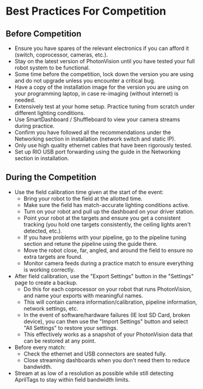 # Best Practices For Competition

## Before Competition

- Ensure you have spares of the relevant electronics if you can afford it (switch, coprocessor, cameras, etc.).
- Stay on the latest version of PhotonVision until you have tested your full robot system to be functional.
- Some time before the competition, lock down the version you are using and do not upgrade unless you encounter a critical bug.
- Have a copy of the installation image for the version you are using on your programming laptop, in case re-imaging (without internet) is needed.
- Extensively test at your home setup. Practice tuning from scratch under different lighting conditions.
- Use SmartDashboard / Shuffleboard to view your camera streams during practice.
- Confirm you have followed all the recommendations under the Networking section in installation (network switch and static IP).
- Only use high quality ethernet cables that have been rigorously tested.
- Set up RIO USB port forwarding using the guide in the Networking section in installation.

## During the Competition

- Use the field calibration time given at the start of the event:
  - Bring your robot to the field at the allotted time.
  - Make sure the field has match-accurate lighting conditions active.
  - Turn on your robot and pull up the dashboard on your driver station.
  - Point your robot at the targets and ensure you get a consistent tracking (you hold one targets consistently, the ceiling lights aren't detected, etc.).
  - If you have problems with your pipeline, go to the pipeline tuning section and retune the pipeline using the guide there.
  - Move the robot close, far, angled, and around the field to ensure no extra targets are found.
  - Monitor camera feeds during a practice match to ensure everything is working correctly.
- After field calibration, use the "Export Settings" button in the "Settings" page to create a backup.
  - Do this for each coprocessor on your robot that runs PhotonVision, and name your exports with meaningful names.
  - This will contain camera information/calibration, pipeline information, network settings, etc.
  - In the event of software/hardware failures (IE lost SD Card, broken device), you can then use the "Import Settings" button and select "All Settings" to restore your settings.
  - This effectively works as a snapshot of your PhotonVision data that can be restored at any point.
- Before every match:
  - Check the ethernet and USB connectors are seated fully.
  - Close streaming dashboards when you don't need them to reduce bandwidth.
- Stream at as low of a resolution as possible while still detecting AprilTags to stay within field bandwidth limits.
